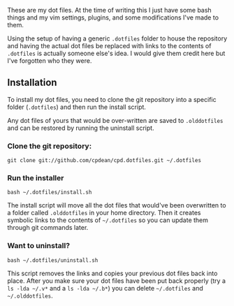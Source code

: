 These are my dot files.  At the time of writing this I just have some bash things and my vim settings, plugins, and some modifications I've made to them.

Using the setup of having a generic `.dotfiles` folder to house the repository and having the actual dot files be replaced with links to the contents of `.dotfiles` is actually someone else's idea.  I would give them credit here but I've forgotten who they were.

Installation
------------
To install my dot files, you need to clone the git repository into
a specific folder (`.dotfiles`) and then run the install script.

Any dot files of yours that would be over-written are saved to `.olddotfiles` and can be restored by running the uninstall script.

### Clone the git repository:
    git clone git://github.com/cpdean/cpd.dotfiles.git ~/.dotfiles
### Run the installer
    bash ~/.dotfiles/install.sh
The install script will move all the dot files that would've been
overwritten to a folder called `.olddotfiles` in your home directory.
Then it creates symbolic links to the contents of `~/.dotfiles` so you can update them through git commands later.
### Want to uninstall?
    bash ~/.dotfiles/uninstall.sh
This script removes the links and copies your previous dot files back into place. After you make sure your dot files have been put back properly (try a `ls -lda ~/.v*` and a `ls -lda ~/.b*`) you can delete `~/.dotfiles` and `~/.olddotfiles`.
